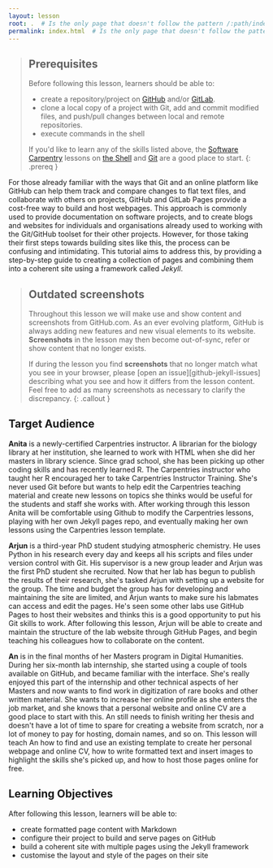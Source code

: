 ```yaml
---
layout: lesson
root: .  # Is the only page that doesn't follow the pattern /:path/index.html
permalink: index.html  # Is the only page that doesn't follow the pattern /:path/index.html
---
```


> ## Prerequisites
> Before following this lesson, learners should be able to:
>
> - create a repository/project on [GitHub][github] and/or [GitLab][gitlab].
> - clone a local copy of a project with Git, add and commit modified files, and push/pull changes between local and remote repositories.
> - execute commands in the shell
>
> If you'd like to learn any of the skills listed above,
> the [Software Carpentry][swc] lessons on
> [the Shell][swc-shell]
> and [Git][swc-git] are a good place to start.
{: .prereq }

For those already familiar with the ways that Git
and an online platform like GitHub
can help them track and compare changes to flat text files,
and collaborate with others on projects,
GitHub and GitLab Pages provide a cost-free way to
build and host webpages.
This approach is commonly used to provide documentation
on software projects,
and to create blogs and websites for
individuals and organisations already used to working with
the Git/GitHub toolset for their other projects.
However, for those taking their first steps towards building sites like this,
the process can be confusing and intimidating.
This tutorial aims to address this,
by providing a step-by-step guide to creating a collection of pages
and combining them into a coherent site using a framework called _Jekyll_.

> ## Outdated screenshots
>
> Throughout this lesson we will make use and show content and screenshots from GitHub.com.
> As an ever evolving platform, GitHub is always adding new features
> and new visual elements to its website.
> **Screenshots** in the lesson may then become out-of-sync, refer or show content that no longer exists.
>
> If during the lesson you find **screenshots** that no longer match what you see in your browser,
> please [open an issue][github-jekyll-issues] describing what you see and how it differs from the lesson content.
> Feel free to add as many screenshots as necessary to clarify the discrepancy.
{: .callout }

## Target Audience

**Anita** is a newly-certified Carpentries instructor.
A librarian for the biology library at her institution,
she learned to work with HTML when she did her masters in library science.
Since grad school, she has been picking up other coding skills and has recently learned R.
The Carpentries instructor who taught her R encouraged her to take Carpentries Instructor Training.
She's never used Git before but wants to help edit the Carpentries teaching material and create new lessons
on topics she thinks would be useful for the students and staff she works with.
After working through this lesson Anita will be comfortable using Github to modify the Carpentries lessons,
playing with her own Jekyll pages repo, and eventually making her own lessons using the Carpentries lesson template.

**Arjun** is a third-year PhD student studying atmospheric chemistry.
He uses Python in his research every day and keeps all his scripts and files under version control with Git.
His supervisor is a new group leader and Arjun was the first PhD student she recruited.
Now that her lab has begun to publish the results of their research,
she's tasked Arjun with setting up a website for the group.
The time and budget the group has for developing and maintaining the site are limited,
and Arjun wants to make sure his labmates can access and edit the pages.
He's seen some other labs use GitHub Pages to host their websites
and thinks this is a good opportunity to put his Git skills to work.
After following this lesson, Arjun will be able to create and maintain the structure of the lab website through GitHub Pages, and begin teaching his colleagues how to collaborate on the content.

**An** is in the final months of her Masters program in Digital Humanities.
During her six-month lab internship, she started using a couple of tools available on GitHub, and became familiar with the interface.
She's really enjoyed this part of the internship and other technical aspects of her Masters and now wants to find work in digitization of rare books and other written material.
She wants to increase her online profile as she enters the job market, and she knows that a personal website and online CV are a good place to start with this.
An still needs to finish writing her thesis and doesn't have a lot of time to spare for creating a website from scratch, nor a lot of money to pay for hosting, domain names, and so on.
This lesson will teach An how to find and use an existing template to create her personal webpage and online CV, how to write formatted text and insert images to highlight the skills she's picked up, and how to host those pages online for free.

## Learning Objectives

After following this lesson,
learners will be able to:

- create formatted page content with Markdown
- configure their project to build and serve pages on GitHub
- build a coherent site with multiple pages using the Jekyll framework
- customise the layout and style of the pages on their site

[github]: https://github.com/
[gitlab]: https://gitlab.com/
[swc]: https://software-carpentry.org/
[swc-git]: http://swcarpentry.github.io/git-novice/
[swc-shell]: http://swcarpentry.github.io/shell-novice/
